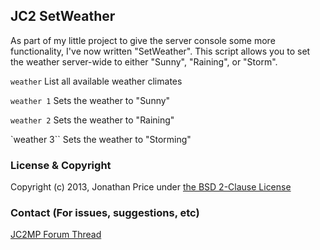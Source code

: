 ## JC2 SetWeather

As part of my little project to give the server console some more functionality, I've now written "SetWeather". This script allows you to set the weather server-wide to either "Sunny", "Raining", or "Storm".

`weather`
List all available weather climates

`weather 1`
Sets the weather to "Sunny"

`weather 2`
Sets the weather to "Raining"

`weather 3``
Sets the weather to "Storming"

### License & Copyright


Copyright (c) 2013, Jonathan Price under [the BSD 2-Clause License](LICENSE)

### Contact (For issues, suggestions, etc)
[JC2MP Forum Thread](http://www.jc-mp.com/forums/index.php/topic,4271.0.html)
